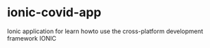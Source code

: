 # ionic-covid-app
Ionic application for learn howto use the cross-platform development framework IONIC
